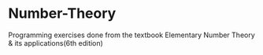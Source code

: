 # Number-Theory
Programming exercises done from the textbook Elementary Number Theory &amp; its applications(6th edition)
